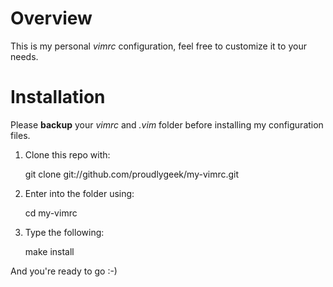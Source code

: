 Overview
========

This is my personal *vimrc* configuration, feel free to customize it to your needs.

Installation
============

Please **backup** your *vimrc* and *.vim* folder before installing my configuration files.

1.  Clone this repo with:

    git clone git://github.com/proudlygeek/my-vimrc.git

2.  Enter into the folder using:

    cd my-vimrc

3.  Type the following:

    make install

And you're ready to go :-)
